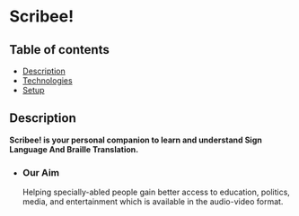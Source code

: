 ﻿# Scribee!

## Table of contents
* [Description](#Description)
* [Technologies](#Technologies)
* [Setup](#Setup)

## Description
**Scribee! is your personal companion to learn and understand Sign Language And Braille Translation.** 
- ### Our Aim 
    Helping specially-abled people gain better access to education, politics, media, and entertainment which is available in the audio-video format.


